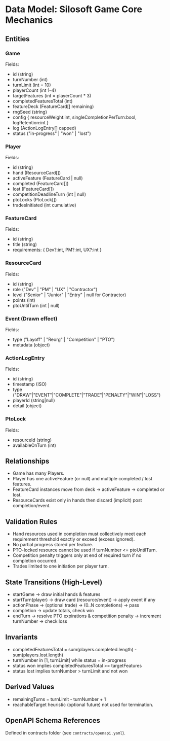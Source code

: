 # Data Model: Silosoft Game Core Mechanics

## Entities

### Game
Fields:
- id (string)
- turnNumber (int)
- turnLimit (int = 10)
- playerCount (int 1–4)
- targetFeatures (int = playerCount * 3)
- completedFeaturesTotal (int)
- featureDeck (FeatureCard[] remaining)
- rngSeed (string)
- config { resourceWeight:int, singleCompletionPerTurn:bool, logRetention:int }
- log (ActionLogEntry[] capped)
- status ("in-progress" | "won" | "lost")

### Player
Fields:
- id (string)
- hand (ResourceCard[])
- activeFeature (FeatureCard | null)
- completed (FeatureCard[])
- lost (FeatureCard[])
- competitionDeadlineTurn (int | null)
- ptoLocks (PtoLock[])
- tradesInitiated (int cumulative)

### FeatureCard
Fields:
- id (string)
- title (string)
- requirements: { Dev?:int, PM?:int, UX?:int }

### ResourceCard
Fields:
- id (string)
- role ("Dev" | "PM" | "UX" | "Contractor")
- level ("Senior" | "Junior" | "Entry" | null for Contractor)
- points (int)
- ptoUntilTurn (int | null)

### Event (Drawn effect)
Fields:
- type ("Layoff" | "Reorg" | "Competition" | "PTO")
- metadata (object)

### ActionLogEntry
Fields:
- id (string)
- timestamp (ISO)
- type ("DRAW"|"EVENT"|"COMPLETE"|"TRADE"|"PENALTY"|"WIN"|"LOSS")
- playerId (string|null)
- detail (object)

### PtoLock
Fields:
- resourceId (string)
- availableOnTurn (int)

## Relationships
- Game has many Players.
- Player has one activeFeature (or null) and multiple completed / lost features.
- FeatureCard instances move from deck → activeFeature → completed or lost.
- ResourceCards exist only in hands then discard (implicit) post completion/event.

## Validation Rules
- Hand resources used in completion must collectively meet each requirement threshold exactly or exceed (excess ignored).
- No partial progress stored per feature.
- PTO-locked resource cannot be used if turnNumber <= ptoUntilTurn.
- Competition penalty triggers only at end of required turn if no completion occurred.
- Trades limited to one initiation per player turn.

## State Transitions (High-Level)
- startGame → draw initial hands & features
- startTurn(player) → draw card (resource/event) → apply event if any
- actionPhase → (optional trade) → (0..N completions) → pass
- completion → update totals, check win
- endTurn → resolve PTO expirations & competition penalty → increment turnNumber → check loss

## Invariants
- completedFeaturesTotal = sum(players.completed.length) - sum(players.lost.length)
- turnNumber in [1, turnLimit] while status = in-progress
- status won implies completedFeaturesTotal >= targetFeatures
- status lost implies turnNumber > turnLimit and not won

## Derived Values
- remainingTurns = turnLimit - turnNumber + 1
- reachableTarget heuristic (optional future) not used for termination.

## OpenAPI Schema References
Defined in contracts folder (see `contracts/openapi.yaml`).
